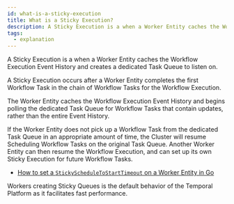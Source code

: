 ```yaml
---
id: what-is-a-sticky-execution
title: What is a Sticky Execution?
description: A Sticky Execution is a when a Worker Entity caches the Workflow Execution Event History and creates a dedicated Task Queue to listen on.
tags:
  - explanation
---
```


A Sticky Execution is a when a Worker Entity caches the Workflow Execution Event History and creates a dedicated Task Queue to listen on.

A Sticky Execution occurs after a Worker Entity completes the first Workflow Task in the chain of Workflow Tasks for the Workflow Execution.

The Worker Entity caches the Workflow Execution Event History and begins polling the dedicated Task Queue for Workflow Tasks that contain updates, rather than the entire Event History.

If the Worker Entity does not pick up a Workflow Task from the dedicated Task Queue in an appropriate amount of time, the Cluster will resume Scheduling Workflow Tasks on the original Task Queue.
Another Worker Entity can then resume the Workflow Execution, and can set up its own Sticky Execution for future Workflow Tasks.

- [How to set a `StickyScheduleToStartTimeout` on a Worker Entity in Go](/docs/go/how-to-set-workeroptions-in-go/#stickyscheduletostarttimeout)

Workers creating Sticky Queues is the default behavior of the Temporal Platform as it facilitates fast performance.

